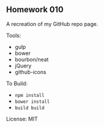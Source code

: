 ## Homework 010
A recreation of my GitHub repo page.

Tools:
- gulp
- bower
- bourbon/neat
- jQuery
- github-icons

To Build:
  - `npm install`
  - `bower install`
  - `build build`

License: MIT
